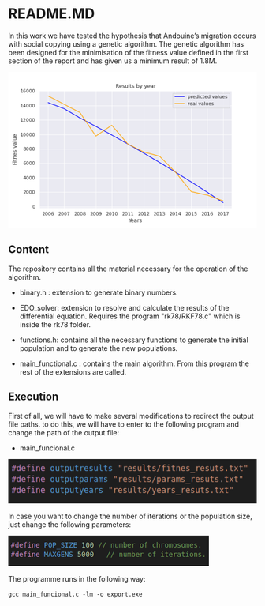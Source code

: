 # README.MD

In this work we have tested the hypothesis that Andouine’s migration occurs with social copying
using a genetic algorithm. The genetic algorithm has been designed for the minimisation of the
fitness value defined in the first section of the report and has given us a minimum result of 1.8M.

![](Plots/years_fitnes.png)
## Content

The repository contains all the material necessary for the operation of the algorithm. 

* binary.h : extension to generate binary numbers.

* EDO_solver: extension to resolve and calculate the results of the differential equation. Requires the program "rk78/RKF78.c" which is inside the rk78 folder.

* functions.h: contains all the necessary functions to generate the initial population and to generate the new populations.

* main_functional.c : contains the main algorithm. From this program the rest of the extensions are called.

## Execution

First of all, we will have to make several modifications to redirect the output file paths. to do this, we will have to enter to the following program and change the path of the output file:

* main_funcional.c


![](images_readme/paths.png)

In case you want to change the number of iterations or the population size, just change the following parameters: 

![](images_readme/popsize.png)

The programme runs in the following way: 

```{c}
gcc main_funcional.c -lm -o export.exe
```